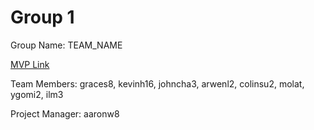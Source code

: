 # Group 1
Group Name: TEAM_NAME

[MVP Link](https://docs.google.com/document/d/1xFI9DDdO5HZAcu36Y6NL-RTDry5E3WHkfy-ZEWuqbXM/edit?usp=sharing)

Team Members: graces8, kevinh16, johncha3, arwenl2, colinsu2, molat, ygomi2, ilm3

Project Manager: aaronw8
